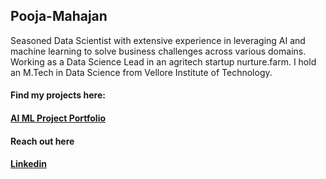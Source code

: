 ## Pooja-Mahajan
Seasoned Data Scientist with extensive experience in leveraging AI and machine learning to solve business challenges across various domains. Working as a Data Science Lead in an agritech startup nurture.farm. I hold an M.Tech in Data Science from Vellore Institute of Technology.



#### Find my projects here: #####
#### [AI ML Project Portfolio](https://github.com/poojamahajan0712/Data-Science-Portfolio) ####

#### Reach out here #####
#### [Linkedin](https://www.linkedin.com/in/pooja-mahajan-69b38a98/) ####

